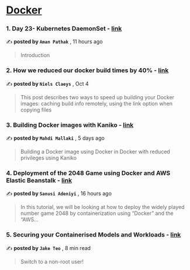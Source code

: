 
<h1><a href=https://medium.com/tag/docker/recommended target="_blank" rel="noopener noreferrer">Docker</a></h1>
<h3>1. Day 23- Kubernetes DaemonSet - <a href=https://medium.com/devops-dev/day-23-kubernetes-daemonset-cbca1ce3d4c1?source=tag_recommended_feed---------0-84----------docker----------e56489e2_d000_40fe_8437_27cc0584d003------- target="_blank" rel="noopener noreferrer">link</a></h3>

✍️ **posted by `Aman Pathak`** <date> , 11 hours ago</date>

<blockquote>Introduction</blockquote>

<h3>2. How we reduced our docker build times by 40% - <a href=https://medium.com/datamindedbe/how-we-reduced-our-docker-build-times-by-40-afea7b7f5fe7?source=tag_recommended_feed---------1-107----------docker----------e56489e2_d000_40fe_8437_27cc0584d003------- target="_blank" rel="noopener noreferrer">link</a></h3>

✍️ **posted by `Niels Claeys`** <date> , Oct 4</date>

<blockquote>This post describes two ways to speed up building your Docker images: caching build info remotely, using the link option when copying files</blockquote>

<h3>3. Building Docker images with Kaniko - <a href=https://medium.com/itnext/building-docker-images-with-kaniko-6859bdb893f6?source=tag_recommended_feed---------2-85----------docker----------e56489e2_d000_40fe_8437_27cc0584d003------- target="_blank" rel="noopener noreferrer">link</a></h3>

✍️ **posted by `Mahdi Mallaki`** <date> , 5 days ago</date>

<blockquote>Building a Docker image using Docker in Docker with reduced privileges using Kaniko</blockquote>

<h3>4. Deployment of the 2048 Game using Docker and AWS Elastic Beanstalk - <a href=https://medium.com/@sanusiadeniyi1/deployment-of-the-2048-game-using-docker-and-aws-elastic-beanstalk-3a79d6738916?source=tag_recommended_feed---------3-84----------docker----------e56489e2_d000_40fe_8437_27cc0584d003------- target="_blank" rel="noopener noreferrer">link</a></h3>

✍️ **posted by `Sanusi Adeniyi`** <date> , 16 hours ago</date>

<blockquote>In this tutorial, we will be looking at how to deploy the widely played number game 2048 by containerization using “Docker” and the “AWS…</blockquote>

<h3>5. Securing your Containerised Models and Workloads - <a href=https://medium.com/towards-data-science/securing-your-containerised-models-and-workloads-3bff4d90a07b?source=tag_recommended_feed---------4-107----------docker----------e56489e2_d000_40fe_8437_27cc0584d003------- target="_blank" rel="noopener noreferrer">link</a></h3>

✍️ **posted by `Jake Teo`** <date> , 8 min read</date>

<blockquote>Switch to a non-root user!</blockquote>

